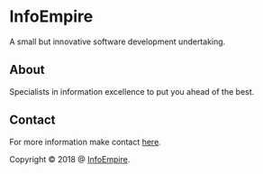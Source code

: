 # InfoEmpire

A small but innovative software development undertaking.

## About

Specialists in information excellence to put you ahead of the best.

## Contact

For more information make contact [here](mailto:dev+ghp@infoempire.co.za?Subject=Contact).

Copyright &copy; 2018 @ [InfoEmpire](https://infoempire.co.za?contact=ghp).